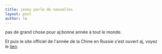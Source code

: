 ```yaml
---
title: jenny parle de nouvelles 
layout: post
author: lm
---
```

<p>pas de grand chose pour aj:bonne année à tout le monde.</p>
<p>Et puis le site officiel de l&#39;année de la Chine en Russie s&#39;est ouvert aj, voyez le <a href="http://www.2007china.org/" target="_blank">lien</a>. </p>
